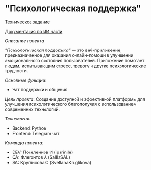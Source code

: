 # "Психологическая поддержка"

[Техническое задание](Техническое%20задание.md)

[Документация по ИИ части](/ai_service/README.md)

*Описание проекта*

*"Психологическая поддержка"* — это веб-приложение, предназначенное для оказания онлайн-помощи в улучшении эмоционального состояния пользователей. Приложение помогает людям, испытывающим стресс, тревогу и другие психологические трудности.

*Основные функции:*
* Чат поддержки и общения


*Цель проекта*:
Создание доступной и эффективной платформы для улучшения психологического благополучия с использованием современных технологий.

*Технологии:*
* Backend: Python
* Frontend: Telegram чат

*Команда проекта:*
* DEV: Поселеннов И (iparinile)
* QA: Флегонтов А (SaIIIaSAL)
* SA: Кругликова С (SvetlanaKruglikova)
